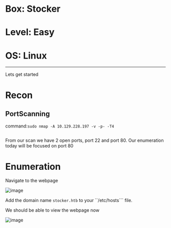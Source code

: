 # Box: Stocker
# Level: Easy
# OS: Linux
<hr>

Lets get started

# Recon

## PortScanning

command:```sudo nmap -A 10.129.228.197 -v -p- -T4```

```
```
From our scan we have 2 open ports, port 22 and port 80. Our enumeration today will be focused on port 80




# Enumeration

Navigate to the webpage

![image](https://github.com/BlackAnon22/BlackAnon22.github.io/assets/67879936/6a2b79b8-6952-4f43-8c0e-ac68df66a410)

Add the domain name ```stocker.htb``` to your ``/etc/hosts``` file.

We should be able to view the webpage now

![image](https://github.com/BlackAnon22/BlackAnon22.github.io/assets/67879936/a70cdd08-d99d-4d0e-969e-03b8462c5942)

